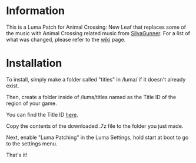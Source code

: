# Information

This is a Luma Patch for Animal Crossing: New Leaf that replaces some of the music with Animal Crossing related music from [SilvaGunner](https://www.youtube.com/channel/UC9ecwl3FTG66jIKA9JRDtmg). For a list of what was changed, please refer to the [wiki](https://github.com/kekmaster97/silvagunner-acnl-sound-patch/wiki/Music-Changed) page.

# Installation

To install, simply make a folder called "titles" in /luma/ if it doesn't already exist.

Then, create a folder inside of /luma/titles named as the Title ID of the region of your game.

You can find the Title ID [here](http://www.3dsdb.com).

Copy the contents of the downloaded .7z file to the folder you just made.

Next, enable "Luma Patching" in the Luma Settings, hold start at boot to go to the settings menu.

That's it!

